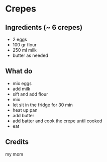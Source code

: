 # Crepes
## Ingredients (~ 6 crepes)
- 2 eggs
- 100 gr flour
- 250 ml milk
- butter as needed

## What do
- mix eggs
- add milk
- sift and add flour
- mix
- let sit in the fridge for 30 min
- heat up pan
- add butter
- add batter and cook the crepe until cooked
- eat

## Credits
my mom
